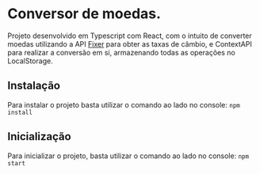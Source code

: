 # Conversor de moedas.

Projeto desenvolvido em Typescript com React, com o intuito de converter moedas utilizando a API [Fixer](https://fixer.io/) para obter as taxas de câmbio, e ContextAPI para realizar a conversão em si, armazenando
todas as operações no LocalStorage.

## Instalação
Para instalar o projeto basta utilizar o comando ao lado no console:
`npm install`

## Inicialização
Para inicializar o projeto, basta utilizar o comando ao lado no console:
`npm start`
